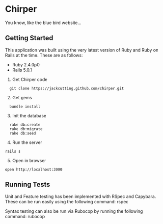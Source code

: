 # Chirper
You know, like the blue bird website...

## Getting Started

This application was built using the very latest version of Ruby and Ruby on Rails at the time. These are as follows: 

* Ruby 2.4.0p0
* Rails 5.0.1

1. Get Chirper code
  ```
    git clone https://jackcutting.github.com/chirper.git
  ```
2. Get gems
  ```
    bundle install
  ```
3. Init the database
  ```
    rake db:create
    rake db:migrate
    rake db:seed
  ```
4. Run the server
  ```
  rails s
  ```
5. Open in browser
  ```
  open http://localhost:3000
  ```

## Running Tests

Unit and Feature testing has been implemented with RSpec and Capybara. These can be run easily using the following command: 
        rspec

Syntax testing can also be run via Rubocop by running the following command:
        rubocop